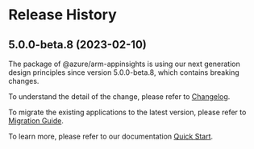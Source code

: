 # Release History
    
## 5.0.0-beta.8 (2023-02-10)

The package of @azure/arm-appinsights is using our next generation design principles since version 5.0.0-beta.8, which contains breaking changes.

To understand the detail of the change, please refer to [Changelog](https://aka.ms/js-track2-changelog).

To migrate the existing applications to the latest version, please refer to [Migration Guide](https://aka.ms/js-track2-migration-guide).

To learn more, please refer to our documentation [Quick Start](https://aka.ms/js-track2-quickstart).
